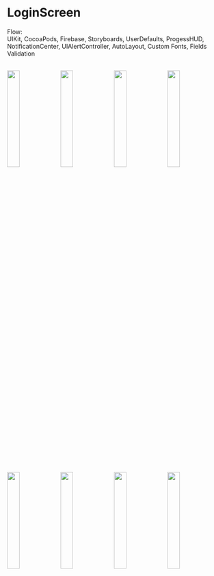 # LoginScreen
Flow:
<br />
UIKit, CocoaPods, Firebase, Storyboards, UserDefaults, ProgessHUD, NotificationCenter, UIAlertController, AutoLayout, Custom Fonts, Fields Validation

<br />
<img src="https://github.com/VadimSorokolit/LoginScreen/assets/130312733/885d621f-0793-4154-b83b-d620e87a882e" width = 24%> 
<img src="https://github.com/VadimSorokolit/LoginScreen/assets/130312733/663cb032-b4ed-4e7c-8a42-5f5da444c278" width = 24%>   
<img src="https://github.com/VadimSorokolit/LoginScreen/assets/130312733/5f2417d0-0253-4e8d-b1c4-14534a4c3476" width = 24%>
<img src="https://github.com/VadimSorokolit/LoginScreen/assets/130312733/2da67789-85d8-4ce0-94e3-e9b800b0d515" width = 24%>
<br />
<img src="https://github.com/VadimSorokolit/LoginScreen/assets/130312733/83726af4-d2d7-4567-94c2-744f190af549" width = 24%>     
<img src="https://github.com/VadimSorokolit/LoginScreen/assets/130312733/7e117a7f-fb2e-4b24-86ae-122353cbb649" width = 24%>   
<img src="https://github.com/VadimSorokolit/LoginScreen/assets/130312733/2e9c2e90-032f-48b1-894f-b7e2881dc7b2" width = 24%>
<img src="https://github.com/VadimSorokolit/LoginScreen/assets/130312733/3c6e18ac-4877-4345-8a04-7ee232918e85" width = 24%>
 




